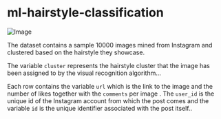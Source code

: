 # ml-hairstyle-classification
![Image](https://howng.com/wp-content/uploads/2016/10/traditional-hairstyles-e1477039899416.jpg)


The dataset contains a sample 10000 images mined from Instagram
and clustered based on the hairstyle they showcase.

The variable `cluster`  represents the hairstyle cluster that the image has been assigned to by 
the visual recognition algorithm...

Each row contains the variable `url` which is the link to the image and  the number of likes
together with the `comments` per image . The `user_id`  is the unique id of the Instagram account
from which the post comes and the variable  `id`  is the unique identifier associated with the post
itself..
